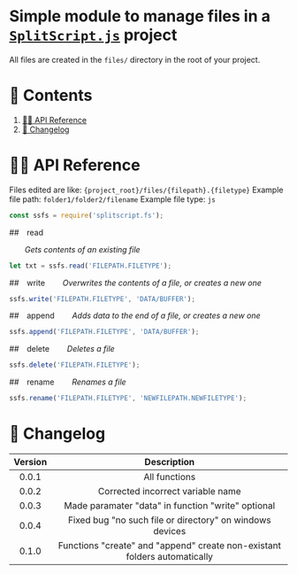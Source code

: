 # Simple module to manage files in a [`SplitScript.js`](https://www.npmjs.com/package/splitscript.js) project

All files are created in the `files/` directory in the root of your project.

# 🔗 Contents

1. [👨‍💻 API Reference](#reference)
1. [📜 Changelog](#changelog)

# 👨‍💻 API Reference <a id="reference"></a>

Files edited are like: `{project_root}/files/{filepath}.{filetype}`
Example file path: `folder1/folder2/filename`
Example file type: `js`

```js
const ssfs = require('splitscript.fs');
```

##&emsp;read

&emsp;&emsp;_Gets contents of an existing file_

```js
let txt = ssfs.read('FILEPATH.FILETYPE');
```

##&emsp;write
&emsp;&emsp;_Overwrites the contents of a file, or creates a new one_

```js
ssfs.write('FILEPATH.FILETYPE', 'DATA/BUFFER');
```

##&emsp;append
&emsp;&emsp;_Adds data to the end of a file, or creates a new one_

```js
ssfs.append('FILEPATH.FILETYPE', 'DATA/BUFFER');
```

##&emsp;delete
&emsp;&emsp;_Deletes a file_

```js
ssfs.delete('FILEPATH.FILETYPE');
```

##&emsp;rename
&emsp;&emsp;_Renames a file_

```js
ssfs.rename('FILEPATH.FILETYPE', 'NEWFILEPATH.NEWFILETYPE');
```

# 📜 Changelog <a id="changelog"> </a>

| Version |                                Description                                |
| :-----: | :-----------------------------------------------------------------------: |
|  0.0.1  |                               All functions                               |
|  0.0.2  |                     Corrected incorrect variable name                     |
|  0.0.3  |            Made paramater "data" in function "write" optional             |
|  0.0.4  |         Fixed bug "no such file or directory" on windows devices          |
|  0.1.0  | Functions "create" and "append" create non-existant folders automatically |
